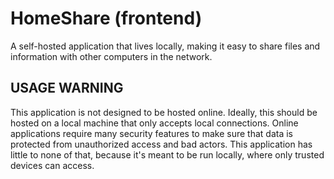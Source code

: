 # HomeShare (frontend)

A self-hosted application that lives locally, making it easy to share files and information with other computers in the network.

## USAGE WARNING

This application is not designed to be hosted online. Ideally, this should be hosted on a local machine that only accepts local connections. Online applications require many security features to make sure that data is protected from unauthorized access and bad actors. This application has little to none of that, because it's meant to be run locally, where only trusted devices can access.

